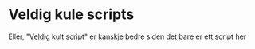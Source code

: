 # Veldig kule scripts
Eller, "Veldig kult script" er kanskje bedre siden det bare er ett script her
